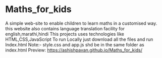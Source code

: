 # Maths_for_kids

A simple web-site to enable children to learn maths in a customised way.
this website also contains language translation facility for english,marathi,hindi
This projects uses technologies like HTML,CSS,JavaScript 
To run Locally just download all the files and run Index.html
Note:- style.css and app.js shd be in the same folder as index.html
Preview: https://ashishpavan.github.io/Maths_for_kids/
